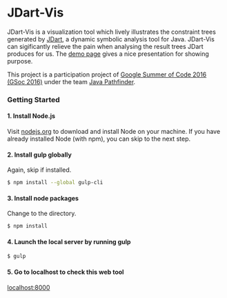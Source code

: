 # JDart-Vis
JDart-Vis is a visualization tool which lively illustrates the constraint trees generated by [JDart](https://github.com/psycopaths/jdart), a dynamic symbolic analysis tool for Java. JDart-Vis can sigificantly relieve the pain when analysing the result trees JDart produces for us. The [demo page](http://chaofz.me/jdart-vis) gives a nice presentation for showing purpose.

This project is a participation project of [Google Summer of Code 2016 (GSoc 2016)](https://developers.google.com/open-source/gsoc/) under the team [Java Pathfinder](http://babelfish.arc.nasa.gov/trac/jpf). 

### Getting Started

#### 1. Install Node.js

Visit [nodejs.org](https://nodejs.org/en/) to download and install Node on your machine. If you have already installed Node (with npm), you can skip to the next step.

#### 2. Install gulp globally

Again, skip if installed.

```sh
$ npm install --global gulp-cli
```

#### 3. Install node packages

Change to the directory.

```sh
$ npm install
```

#### 4. Launch the local server by running gulp

```sh
$ gulp
```

#### 5. Go to localhost to check this web tool

[localhost:8000](http://localhost:8000)


<!-- The default task will run and do nothing.

To run individual tasks, use `gulp <task> <othertask>`.

## Where do I go now?

You have an empty gulpfile and everything is installed. How do you REALLY get started? Check out the [recipes](recipes) and the [list of articles](README.md#articles) for more information.

## .src, .watch, .dest, CLI args - How do I use these things?

For API specific documentation you can check out the [documentation for that](API.md).

## Available Plugins

The gulp community is growing, with new plugins being added daily. See the [main website](http://gulpjs.com/plugins/) for a complete list.
 -->
